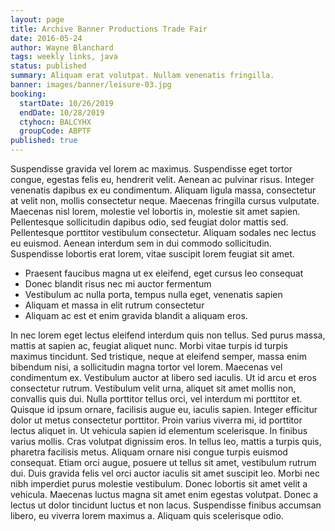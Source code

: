 ```yaml
---
layout: page
title: Archive Banner Productions Trade Fair
date: 2016-05-24
author: Wayne Blanchard
tags: weekly links, java
status: published
summary: Aliquam erat volutpat. Nullam venenatis fringilla.
banner: images/banner/leisure-03.jpg
booking:
  startDate: 10/26/2019
  endDate: 10/28/2019
  ctyhocn: BALCYHX
  groupCode: ABPTF
published: true
---
```

Suspendisse gravida vel lorem ac maximus. Suspendisse eget tortor congue, egestas felis eu, hendrerit velit. Aenean ac pulvinar risus. Integer venenatis dapibus ex eu condimentum. Aliquam ligula massa, consectetur at velit non, mollis consectetur neque. Maecenas fringilla cursus vulputate. Maecenas nisl lorem, molestie vel lobortis in, molestie sit amet sapien. Pellentesque sollicitudin dapibus odio, sed feugiat dolor mattis sed. Pellentesque porttitor vestibulum consectetur. Aliquam sodales nec lectus eu euismod. Aenean interdum sem in dui commodo sollicitudin. Suspendisse lobortis erat lorem, vitae suscipit lorem feugiat sit amet.

* Praesent faucibus magna ut ex eleifend, eget cursus leo consequat
* Donec blandit risus nec mi auctor fermentum
* Vestibulum ac nulla porta, tempus nulla eget, venenatis sapien
* Aliquam et massa in elit rutrum consectetur
* Aliquam ac est et enim gravida blandit a aliquam eros.

In nec lorem eget lectus eleifend interdum quis non tellus. Sed purus massa, mattis at sapien ac, feugiat aliquet nunc. Morbi vitae turpis id turpis maximus tincidunt. Sed tristique, neque at eleifend semper, massa enim bibendum nisi, a sollicitudin magna tortor vel lorem. Maecenas vel condimentum ex. Vestibulum auctor at libero sed iaculis. Ut id arcu et eros consectetur rutrum. Vestibulum velit urna, aliquet sit amet mollis non, convallis quis dui. Nulla porttitor tellus orci, vel interdum mi porttitor et. Quisque id ipsum ornare, facilisis augue eu, iaculis sapien. Integer efficitur dolor ut metus consectetur porttitor. Proin varius viverra mi, id porttitor lectus aliquet in. Ut vehicula sapien id elementum scelerisque. In finibus varius mollis. Cras volutpat dignissim eros.
In tellus leo, mattis a turpis quis, pharetra facilisis metus. Aliquam ornare nisi congue turpis euismod consequat. Etiam orci augue, posuere ut tellus sit amet, vestibulum rutrum dui. Duis gravida felis vel orci auctor iaculis sit amet suscipit leo. Morbi nec nibh imperdiet purus molestie vestibulum. Donec lobortis sit amet velit a vehicula. Maecenas luctus magna sit amet enim egestas volutpat. Donec a lectus ut dolor tincidunt luctus et non lacus. Suspendisse finibus accumsan libero, eu viverra lorem maximus a. Aliquam quis scelerisque odio.
